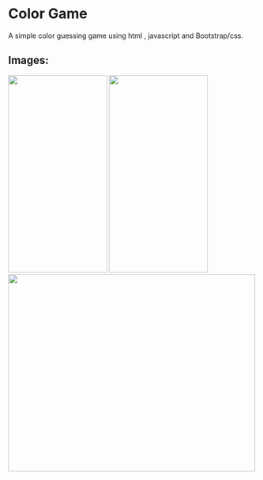 ﻿# Color Game
A simple color guessing game using  html , javascript and Bootstrap/css.

## Images:
<img src="https://imgur.com/Xswkvmb.jpg" width="200"  height="400">
<img src="https://imgur.com/ezmapPF.jpg" width="200"  height="400">
<img src="https://imgur.com/CfowlRy.jpg" width="500"  height="400">


